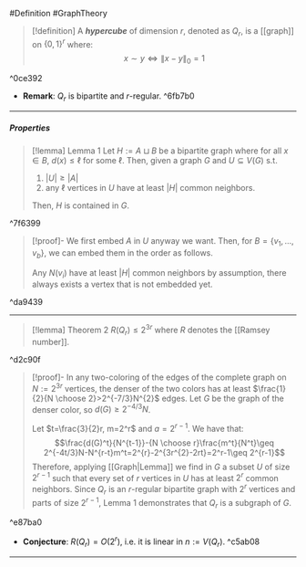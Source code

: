 #Definition #GraphTheory 

> [!definition]
> A ***hypercube*** of dimension $r$, denoted as $Q_{r}$, is a [[graph]] on $\{ 0,1 \}^r$ where: $$x \sim y \iff \left\| x-y \right\| _{0}=1$$

^0ce392

- **Remark**: $Q_{r}$ is bipartite and $r$-regular. ^6fb7b0
---
##### Properties
> [!lemma] Lemma 1
>  Let $H:=A\sqcup B$ be a bipartite graph where for all $x\in B$, $d(x)\leq \ell$ for some $\ell$. Then, given a graph $G$ and $U\subseteq V(G)$ s.t. 
>  1. $\left| U \right|\geq \left| A \right|$
>  2. any $\ell$ vertices in $U$ have at least $\left|H\right|$ common neighbors.
>  
>  Then, $H$ is contained in $G$.

^7f6399

> [!proof]-
> We first embed $A$ in $U$ anyway we want. Then, for $B=\{ v_{1},\dots,v_{b} \}$,  we can embed them in the order as follows. 
> 
> Any $N(v_{i})$ have at least $\left| H \right|$ common neighbors by assumption, there always exists a vertex that is not embedded yet.

^da9439

---
> [!lemma] Theorem 2
> $R(Q_{r})\leq 2^{3r}$ where $R$ denotes the [[Ramsey number]].

^d2c90f

> [!proof]-
> In any two-coloring of the edges of the complete graph on $N:=2^{3r}$ vertices, the denser of the two colors has at least $\frac{1}{2}{N \choose 2}>2^{-7/3}N^{2}$ edges. Let $G$ be the graph of the denser color, so $d(G)\geq 2^{-4/3}N$. 
> 
> Let $t=\frac{3}{2}r, m=2^r$ and $a=2^{r-1}$. We have that: $$\frac{d(G)^t}{N^{t-1}}-{N \choose r}\frac{m^t}{N^t}\geq 2^{-4t/3}N-N^{r-t}m^t=2^{r}-2^{3r^{2}-2rt}=2^r-1\geq 2^{r-1}$$ Therefore, applying [[Graph|Lemma]] we find in $G$ a subset $U$ of size $2^{r-1}$ such that every set of $r$ vertices in $U$ has at least $2^r$ common neighbors. Since $Q_{r}$ is an $r$-regular bipartite graph with $2^r$ vertices and parts of size $2^{r-1}$, Lemma 1 demonstrates that $Q_{r}$ is a subgraph of $G$.
> 

^e87ba0

- **Conjecture**: $R(Q_{r})=O(2^r)$, i.e. it is linear in $n:=V(Q_{r})$.  ^c5ab08
---

